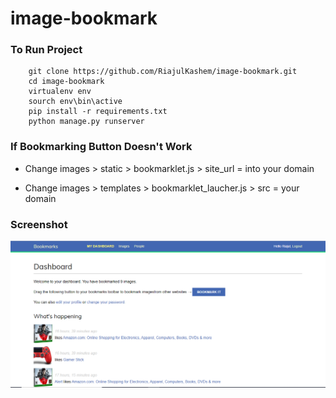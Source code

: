 # image-bookmark

### To Run Project 
``` 
    git clone https://github.com/RiajulKashem/image-bookmark.git
    cd image-bookmark
    virtualenv env
    sourch env\bin\active
    pip install -r requirements.txt
    python manage.py runserver
```
### If Bookmarking Button Doesn't Work 

* Change images > static > bookmarklet.js > site_url = into your domain

* Change images > templates > bookmarklet_laucher.js > src = your domain

### Screenshot

![Dashboard](dashboard.png "Image Bookmark Dashboard")
